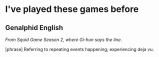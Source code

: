 # I've played these games before
## Genalphid English

*From Squid Game Season 2, where Gi-hun says the line.*

[phrase] Referring to repeating events happening; experiencing deja vu.